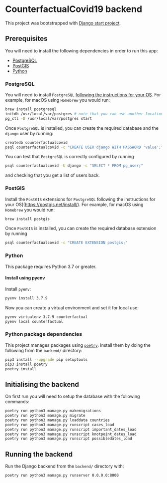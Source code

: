 # CounterfactualCovid19 backend
This project was bootstrapped with [Django start project](https://docs.djangoproject.com/en/3.1/ref/django-admin/#startproject).

## Prerequisites
You will need to install the following dependencies in order to run this app:

- [PostgreSQL](#postgresql)
- [PostGIS](#postgis)
- [Python](#python)

### PostgreSQL

You will need to install `PostgreSQL` [following the instructions for your OS](https://www.postgresql.org/download/). For example, for macOS using `Homebrew` you would run:

```bash
brew install postgresql
initdb /usr/local/var/postgres # note that you can use another location if preferred
pg_ctl -D /usr/local/var/postgres start
```

Once `PostgreSQL` is installed, you can create the required database and the `django` user by running:

```bash
createdb counterfactualcovid
psql counterfactualcovid -c "CREATE USER django WITH PASSWORD 'value';" # where you should replace value with the desired password
```

You can test that `PostgreSQL` is correctly configured by running

```bash
psql counterfactualcovid -U django -c "SELECT * FROM pg_user;"
```

and checking that you get a list of users back.

### PostGIS

Install the `PostGIS` extensions for `PostgreSQL` following the instructions for your OS](https://postgis.net/install/). For example, for macOS using `Homebrew` you would run:

```bash
brew install postgis
```

Once `PostGIS` is installed, you can create the required database extension by running

```bash
psql counterfactualcovid -c "CREATE EXTENSION postgis;"
```

### Python

This package requires Python 3.7 or greater.

#### Install using pyenv

Install `pyenv`:

```bash
pyenv install 3.7.9
```

Now you can create a virtual environment and set it for local use:

```bash
pyenv virtualenv 3.7.9 counterfactual
pyenv local counterfactual
```

### Python package dependencies

This project manages packages using [`poetry`](https://python-poetry.org/). Install them by doing the following from the `backend/` directory:

```bash
pip3 install --upgrade pip setuptools
pip3 install poetry
poetry install
```

## Initialising the backend

On first run you will need to setup the database with the following commands:

```bash
poetry run python3 manage.py makemigrations
poetry run python3 manage.py migrate
poetry run python3 manage.py loaddata countries
poetry run python3 manage.py runscript cases_load
poetry run python3 manage.py runscript important_dates_load
poetry run python3 manage.py runscript knotpoint_dates_load
poetry run python3 manage.py runscript possibledates_load
```

## Running the backend

Run the Django backend from the `backend/` directory with:

```bash
poetry run python3 manage.py runserver 0.0.0.0:8000
```
